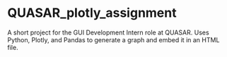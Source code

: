 # QUASAR_plotly_assignment
A short project for the GUI Development Intern role at QUASAR. Uses Python, Plotly, and Pandas to generate a graph and embed it in an HTML file.
